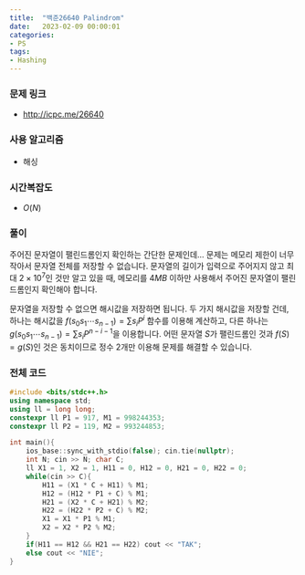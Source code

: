 ```yaml
---
title:  "백준26640 Palindrom"
date:   2023-02-09 00:00:01
categories:
- PS
tags:
- Hashing
---
```


### 문제 링크
* http://icpc.me/26640

### 사용 알고리즘
* 해싱

### 시간복잡도
* $O(N)$

### 풀이
주어진 문자열이 팰린드롬인지 확인하는 간단한 문제인데... 문제는 메모리 제한이 너무 작아서 문자열 전체를 저장할 수 없습니다. 문자열의 길이가 입력으로 주어지지 않고 최대 $2 \times 10^7$인 것만 알고 있을 때, 메모리를 $4MB$ 이하만 사용해서 주어진 문자열이 팰린드롬인지 확인해야 합니다.

문자열을 저장할 수 없으면 해시값을 저장하면 됩니다. 두 가지 해시값을 저장할 건데, 하나는 해시값을 $f(s_0s_1\cdots s_{n-1}) = \sum s_iP^i$ 함수를 이용해 계산하고, 다른 하나는 $g(s_0s_1\cdots s_{n-1}) = \sum s_iP^{n-i-1}$을 이용합니다. 어떤 문자열 $S$가 팰린드롬인 것과 $f(S) = g(S)$인 것은 동치이므로 정수 2개만 이용해 문제를 해결할 수 있습니다.

### 전체 코드
```cpp
#include <bits/stdc++.h>
using namespace std;
using ll = long long;
constexpr ll P1 = 917, M1 = 998244353;
constexpr ll P2 = 119, M2 = 993244853;

int main(){
    ios_base::sync_with_stdio(false); cin.tie(nullptr);
    int N; cin >> N; char C;
    ll X1 = 1, X2 = 1, H11 = 0, H12 = 0, H21 = 0, H22 = 0;
    while(cin >> C){
        H11 = (X1 * C + H11) % M1;
        H12 = (H12 * P1 + C) % M1;
        H21 = (X2 * C + H21) % M2;
        H22 = (H22 * P2 + C) % M2;
        X1 = X1 * P1 % M1;
        X2 = X2 * P2 % M2;
    }
    if(H11 == H12 && H21 == H22) cout << "TAK";
    else cout << "NIE";
}
```
